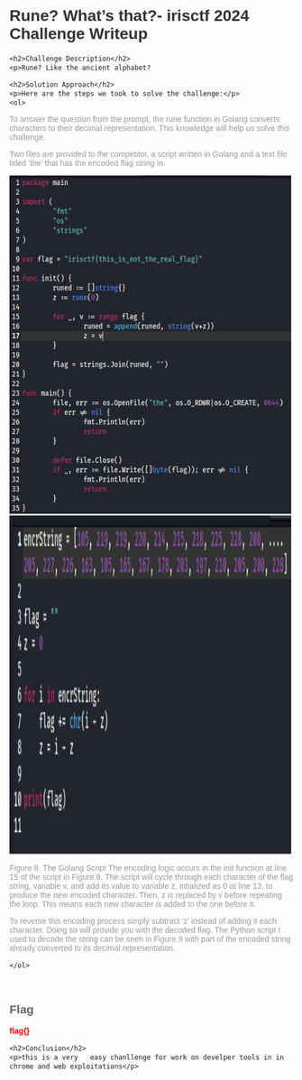 <title>Rune? What’s that?- irisctf 2024 Challenge Writeup</title>

<!DOCTYPE html>
<html>
<head>
    <style>
        body {
            font-family: Arial, sans-serif;
        }
        h1 {
            color: #333;
        }
        h2 {
            color: #666;
        }
        p {
            color: #999;
        }
        .flag {
            color: red;
            font-weight: bold;
        }
    </style>
</head>
<body>
    <h1>Rune? What’s that?- irisctf 2024 Challenge Writeup</h1>

    <h2>Challenge Description</h2>
    <p>Rune? Like the ancient alphabet?


</p>

    <h2>Solution Approach</h2>
    <p>Here are the steps we took to solve the challenge:</p>
    <ol>
  To answer the question from the prompt, the rune function in Golang converts characters to their decimal representation. This knowledge will help us solve this challenge.

Two files are provided to the competitor, a script written in Golang and a text file titled ‘the’ that has the encoded flag string in.


<img src="maingo.png" alt="go file content" width="500" height="600">
<img src="solve.png" alt="solve" width="500" height="600">


Figure 8. The Golang Script
The encoding logic occurs in the init function at line 15 of the script in Figure 8. The script will cycle through each character of the flag string, variable v, and add its value to variable z, intialized as 0 at line 13, to produce the new encoded character. Then, z is replaced by v before repeating the loop. This means each new character is added to the one before it.

To reverse this encoding process simply subtract ‘z’ instead of adding it each character. Doing so will provide you with the decoded flag. The Python script I used to decode the string can be seen in Figure 9 with part of the encoded string already converted to its decimal representation.


       
    
    </ol>
<br>
    <h2>Flag</h2>
    <p class="flag">flag{}
</p>

    <h2>Conclusion</h2>
    <p>this is a very   easy chanllenge for work on develper tools in in chrome and web exploitations</p>
</body>
</html>
